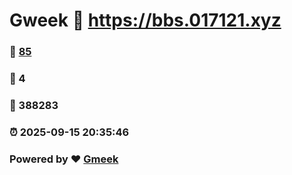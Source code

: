 # Gweek :link: https://bbs.017121.xyz 
### :page_facing_up: [85](https://bbs.017121.xyz/tag.html) 
### :speech_balloon: 4 
### :hibiscus: 388283 
### :alarm_clock: 2025-09-15 20:35:46 
### Powered by :heart: [Gmeek](https://github.com/Meekdai/Gmeek)
